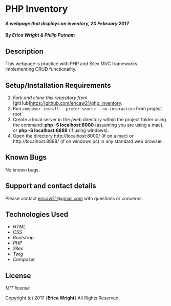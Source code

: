 # PHP Inventory

#### _A webpage that displays an inventory, 20 February 2017_

#### By _**Erica Wright & Philip Putnam**_

## Description

This webpage is practice with PHP and Silex MVC frameworks implementing CRUD functionality.

## Setup/Installation Requirements

1. _Fork and clone this repository from_ [gitHub]https://github.com/ericaw21/php_inventory.
2. Run `composer install --prefer-source --no-interaction` from project root
3. Create a local server in the /web directory within the project folder using the command: __php -S localhost:8000__ (assuming you are using a mac), or __php -S localhost:8888__ (if using windows).
4. Open the directory http://localhost:8000/ (if on a mac) or http://localhost:8888/ (if on windows pc) in any standard web browser.

## Known Bugs

No known bugs.

## Support and contact details

Please contact ericaw21@gmail.com with questions or concerns.

## Technologies Used

* _HTML_
* _CSS_
* _Bootstrap_
* _PHP_
* _Silex_
* _Twig_
* _Composer_

## License

*MIT license*

Copyright (c) 2017 {**Erica Wright**} All Rights Reserved.
